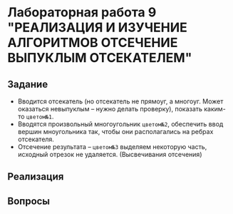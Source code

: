 # Лабораторная работа 9 "РЕАЛИЗАЦИЯ И ИЗУЧЕНИЕ АЛГОРИТМОВ ОТСЕЧЕНИЕ ВЫПУКЛЫМ ОТСЕКАТЕЛЕМ"

## Задание 

- Вводится отсекатель (но отсекатель не прямоуг, а многоуг. Может оказаться невыпуклым – нужно делать проверку), показать каким-то `цветом№1`. 
- Вводятся произвольный многоугольник `цветом№2`, обеспечить ввод вершин мноугольника так, чтобы они располагались на ребрах отсекателя.
- Отсечение результата – `цветом№3` выделяем некоторую часть, исходный отрезок не удаляется. (Высвечивания отсечения)

## Реализация

## Вопросы